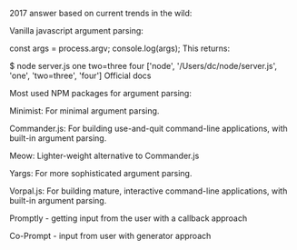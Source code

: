 	
2017 answer based on current trends in the wild:

Vanilla javascript argument parsing:

const args = process.argv;
console.log(args);
This returns:

$ node server.js one two=three four
['node', '/Users/dc/node/server.js', 'one', 'two=three', 'four']
Official docs

Most used NPM packages for argument parsing:

Minimist: For minimal argument parsing.

Commander.js: For building use-and-quit command-line applications, with built-in argument parsing.

Meow: Lighter-weight alternative to Commander.js

Yargs: For more sophisticated argument parsing.

Vorpal.js: For building mature, interactive command-line applications, with built-in argument parsing.

Promptly - getting input from the user with a callback approach

Co-Prompt - input from user with generator approach
